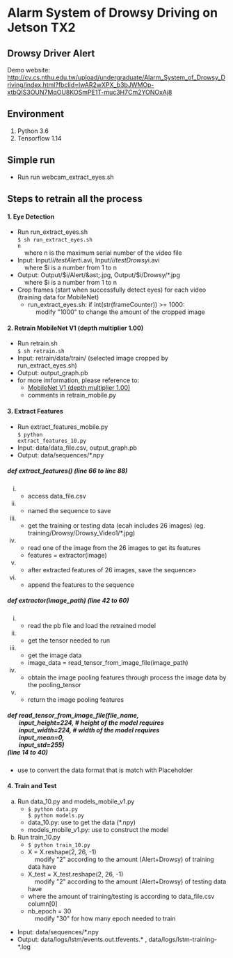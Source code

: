 # Alarm System of Drowsy Driving on Jetson TX2

## Drowsy Driver Alert
Demo website: http://cv.cs.nthu.edu.tw/upload/undergraduate/Alarm_System_of_Drowsy_Driving/index.html?fbclid=IwAR2wXPX_b3bJWMOp-xtbQIS3OUN7MqOU8KOSmPE1T-muc3H7Cm2YONOxAj8
## Environment
1. Python 3.6
2. Tensorflow 1.14
## Simple run
* Run run webcam_extract_eyes.sh<br>
## Steps to retrain all the process
#### 1. Eye Detection
* Run run_extract_eyes.sh<br>
<code>$ sh run_extract_eyes.sh n</code><br>
&nbsp;&nbsp;&nbsp;&nbsp;where n is the maximum serial number of the video file
* Input: Input/$i/testAlert$i.avi, Input/$i/testDrowsy$i.avi<br>
&nbsp;&nbsp;&nbsp;&nbsp;where $i is a number from 1 to n
* Output: Output/$i/Alert/&ast;.jpg, Output/$i/Drowsy/&ast;.jpg<br>
&nbsp;&nbsp;&nbsp;&nbsp;where $i is a number from 1 to n
* Crop frames (start when successfully detect eyes) for each video (training data for MobileNet)
	* run_extract_eyes.sh: if int(str(frameCounter)) >= 1000:<br>
	&emsp; modify "1000" to change the amount of the cropped image

#### 2. Retrain MobileNet V1 (depth multiplier 1.00)
* Run retrain.sh <br>
<code>$ sh retrain.sh</code>
* Input: retrain/data/train/	(selected image cropped by run_extract_eyes.sh)
* Output: output_graph.pb
* for more imformation, please reference to:
	* [MobileNet V1 (depth multiplier 1.00)](https://www.tensorflow.org/hub/tutorials/image_retraining)
	* comments in retrain_mobile.py

#### 3. Extract Features
* Run extract_features_mobile.py<br>
<code>$ python extract_features_10.py</code>
* Input: data/data_file.csv, output_graph.pb
* Output: data/sequences/*.npy

##### def extract_features() (line 66 to line 88)
<ol style="list-style-type:lower-roman;">
<li><ul><li>access data_file.csv</li></ul></li>
<li><ul><li>named the sequence to save</li></ul></li>
<li><ul><li>get the training or testing data (ecah includes 26 images) (eg. training/Drowsy/Drowsy_Video1/*.jpg)</li></ul></li>
<li><ul><li>read one of the image from the 26 images to get its features</li><li>
features = extractor(image)</li></ul></li>
<li><ul><li>after extracted features of 26 images, save the sequence></li></ul></li>
<li><ul><li>append the features to the sequence</li></ul></li>
</ol>

##### def extractor(image_path) (line 42 to 60)
<ol style="list-style-type:lower-roman;">
  <li><ul><li>read the pb file and load the retrained model</li></ul></li>
  <li><ul><li>get the tensor needed to run</li></ul></li>
  <li><ul><li>get the image data</li><li>
  image_data = read_tensor_from_image_file(image_path)</li></ul></li>
  <li><ul><li>obtain the image pooling features through process the image data by the pooling_tensor</li></ul></li>
  <li><ul><li>return the image pooling features</li></ul></li>
</ol>

##### def read_tensor_from_image_file(file_name,<br>&nbsp;&nbsp;&nbsp;&nbsp;&nbsp;&nbsp;&nbsp;&nbsp;input_height=224, # height of the model requires<br>&nbsp;&nbsp;&nbsp;&nbsp;&nbsp;&nbsp;&nbsp;&nbsp;input_width=224,  # width of the model requires<br>&nbsp;&nbsp;&nbsp;&nbsp;&nbsp;&nbsp;&nbsp;&nbsp;input_mean=0,<br>&nbsp;&nbsp;&nbsp;&nbsp;&nbsp;&nbsp;&nbsp;&nbsp;input_std=255)<br>(line 14 to 40)
* use to convert the data format that is match with Placeholder
		
#### 4. Train and Test
<ol style="list-style-type:lower-alpha;">
  <li>Run data_10.py and models_mobile_v1.py<ul>
  	<li><code>$ python data.py<br>$ python models.py</code></li>
    <li>data_10.py: use to get the data (&ast;.npy)</li>
    <li>models_mobile_v1.py: use to construct the model</li>
  </ul></li>
  <li>Run train_10.py<ul>
  	<li><code>$ python train_10.py</code></li>
    <li>X = X.reshape(2, 26, -1)<br>&nbsp;&nbsp;&nbsp;&nbsp;modify "2" according to the amount (Alert+Drowsy) of training data have</li>
    <li>X_test = X_test.reshape(2, 26, -1)<br>&nbsp;&nbsp;&nbsp;&nbsp;modify "2" according to the amount (Alert+Drowsy) of testing data have</li>
    <li>where the amount of training/testing is according to data_file.csv column[0]</li>
    <li>nb_epoch = 30<br>&nbsp;&nbsp;&nbsp;&nbsp;modify "30" for how many epoch needed to train</li>
  </ul></li>
</ol>

* Input: data/sequences/&ast;.npy
* Output: data/logs/lstm/events.out.tfevents.* , data/logs/lstm-training-*.log

